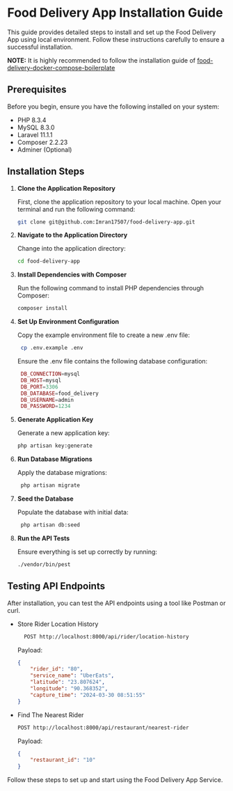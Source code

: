 # Food Delivery App Installation Guide

This guide provides detailed steps to install and set up the Food Delivery App using local environment. Follow these instructions carefully to ensure a successful installation.

**NOTE:** It is highly recommended to follow the installation guide of [food-delivery-docker-compose-boilerplate
](https://github.com/Imran17507/food-delivery-docker-compose-boilerplate)

## Prerequisites

Before you begin, ensure you have the following installed on your system:

- PHP 8.3.4
- MySQL 8.3.0
- Laravel 11.1.1
- Composer 2.2.23
- Adminer (Optional)

## Installation Steps

1. **Clone the Application Repository**

   First, clone the application repository to your local machine. Open your terminal and run the following command:

   ```bash
   git clone git@github.com:Imran17507/food-delivery-app.git
   ```

2. **Navigate to the Application Directory**

   Change into the application directory:

   ```bash
   cd food-delivery-app
   ```

3. **Install Dependencies with Composer**

   Run the following command to install PHP dependencies through Composer:

   ```bash
   composer install
   ```

4. **Set Up Environment Configuration**

   Copy the example environment file to create a new .env file:

   ```bash
    cp .env.example .env
    ```

   Ensure the .env file contains the following database configuration:

   ```php
    DB_CONNECTION=mysql
    DB_HOST=mysql
    DB_PORT=3306
    DB_DATABASE=food_delivery
    DB_USERNAME=admin
    DB_PASSWORD=1234
   ```

5. **Generate Application Key**

   Generate a new application key:

	```bash
    php artisan key:generate
    ```

6. **Run Database Migrations**

   Apply the database migrations:

   ```bash
    php artisan migrate
    ```

7. **Seed the Database**

   Populate the database with initial data:

   ```bash
    php artisan db:seed
   ```

8. **Run the API Tests**

	Ensure everything is set up correctly by running:

	```bash
    ./vendor/bin/pest
    ```

## Testing API Endpoints

After installation, you can test the API endpoints using a tool like Postman or curl.

- Store Rider Location History
  ```bash
    POST http://localhost:8000/api/rider/location-history
  ```
  Payload:

	```json
	{
		"rider_id": "80",
		"service_name": "UberEats",
		"latitude": "23.807624",
		"longitude": "90.368352",
		"capture_time": "2024-03-30 08:51:55"
	}
	```

- Find The Nearest Rider
	```bash
	POST http://localhost:8000/api/restaurant/nearest-rider
	```
  Payload:

	```json
	{
		"restaurant_id": "10"
	}
	```

Follow these steps to set up and start using the Food Delivery App Service.
